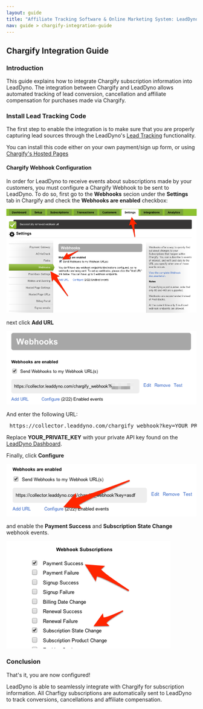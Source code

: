 ```yaml
---
layout: guide
title: "Affiliate Tracking Software & Online Marketing System: LeadDyno"
nav: guide > chargify-integration-guide
---
```


## Chargify Integration Guide

### Introduction

This guide explains how to integrate Chargify subscription information into LeadDyno.  The integration between
Chargify and LeadDyno allows automated tracking of lead conversion, cancellation and affiliate compensation for
purchases made via Chargify.

### Install Lead Tracking Code

The first step to enable the integration is to make sure that you are properly capturing lead sources through the
LeadDyno's [Lead Tracking](/installation.html#lead_tracking) functionality.

You can install this code either on your own payment/sign up form, or using
[Chargify's Hosted Pages](https://chargify.com/blog/chargify-hosted-pages-overview/)

#### Chargify Webhook Configuration

In order for LeadDyno to receive events about subscriptions made by your customers, you must configure a
Chargify Webhook to be sent to LeadDyno. To do so, first go to the **Webhooks** secion under the **Settings**
tab in Chargify and check the **Webhooks are enabled** checkbox:

![Chargify Webhooks](/img/chargify_webhooks.png)

next click **Add URL**

![Chargify Webhooks](/img/chargify_webhooks_add.png)

And enter the following URL:

<pre>
 https://collector.leaddyno.com/chargify_webhook?key=YOUR_PRIVATE_KEY
</pre>

Replace **YOUR_PRIVATE_KEY** with your private API key found on the [LeadDyno Dashboard](https://app.leaddyno.com/settings/account).

Finally, click **Configure**

![Chargify Webhooks](/img/chargify_webhooks_config1.png)

and enable the **Payment Success** and **Subscription State Change** webhook events.

![Chargify Webhooks](/img/chargify_webhooks_config2.png)

### Conclusion

That's it, you are now configured!

LeadDyno is able to seamlessly integrate with Chargify for subscription information. All Charfigy subscriptions are
automatically sent to LeadDyno to track conversions, cancellations and affiliate compensation.
